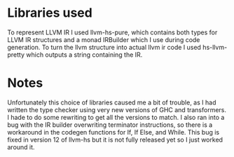 # Libraries used
To represent LLVM IR I used llvm-hs-pure, 
which contains both types for LLVM IR structures and a monad IRBuilder which I use during code generation.
To turn the llvm structure into actual llvm ir code I used hs-llvm-pretty which outputs a string containing the IR.

# Notes
Unfortunately this choice of libraries caused me a bit of trouble, 
as I had written the type checker using very new versions of GHC and transformers. 
I hade to do some rewriting to get all the versions to match. 
I also ran into a bug with the IR builder overwriting terminator instructions, 
so there is a workaround in the codegen functions for If, If Else, and While. 
This bug is fixed in version 12 of llvm-hs but it is not fully released yet so I just worked around it.